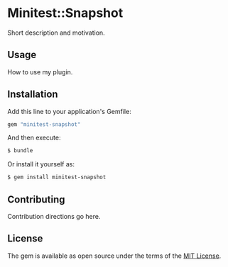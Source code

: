 # Minitest::Snapshot
Short description and motivation.

## Usage
How to use my plugin.

## Installation
Add this line to your application's Gemfile:

```ruby
gem "minitest-snapshot"
```

And then execute:
```bash
$ bundle
```

Or install it yourself as:
```bash
$ gem install minitest-snapshot
```

## Contributing
Contribution directions go here.

## License
The gem is available as open source under the terms of the [MIT License](https://opensource.org/licenses/MIT).
